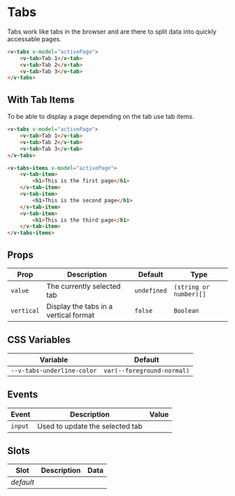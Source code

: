 # Tabs

Tabs work like tabs in the browser and are there to split data into quickly accessable pages.

```html
<v-tabs v-model="activePage">
	<v-tab>Tab 1</v-tab>
	<v-tab>Tab 2</v-tab>
	<v-tab>Tab 3</v-tab>
</v-tabs>
```

## With Tab Items

To be able to display a page depending on the tab use tab items.

```html
<v-tabs v-model="activePage">
	<v-tab>Tab 1</v-tab>
	<v-tab>Tab 2</v-tab>
	<v-tab>Tab 3</v-tab>
</v-tabs>

<v-tabs-items v-model="activePage">
	<v-tab-item>
		<h1>This is the first page</h1>
	</v-tab-item>
	<v-tab-item>
		<h1>This is the second page</h1>
	</v-tab-item>
	<v-tab-item>
		<h1>This is the third page</h1>
	</v-tab-item>
</v-tabs-items>
```

## Props

| Prop       | Description                           | Default     | Type                   |
| ---------- | ------------------------------------- | ----------- | ---------------------- |
| `value`    | The currently selected tab            | `undefined` | `(string or number)[]` |
| `vertical` | Display the tabs in a vertical format | `false`     | `Boolean`              |

## CSS Variables

| Variable                   | Default                    |
| -------------------------- | -------------------------- |
| `--v-tabs-underline-color` | `var(--foreground-normal)` |

## Events

| Event   | Description                     | Value |
| ------- | ------------------------------- | ----- |
| `input` | Used to update the selected tab |       |

## Slots

| Slot      | Description | Data |
| --------- | ----------- | ---- |
| _default_ |             |      |
